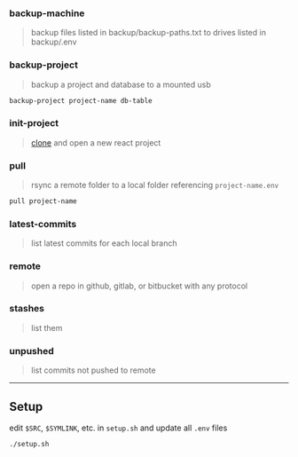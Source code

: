 ### backup-machine 
> backup files listed in backup/backup-paths.txt to drives listed in backup/.env

### backup-project 
> backup a project and database to a mounted usb
```bash 
backup-project project-name db-table
```

### init-project 
> [clone](https://github.com/crshmk/react-ts) and open a new react project 

### pull 
> rsync a remote folder to a local folder referencing `project-name.env`
```bash
pull project-name
```

### latest-commits 
> list latest commits for each local branch

### remote 
> open a repo in github, gitlab, or bitbucket with any protocol 

### stashes 
> list them 

### unpushed 
> list commits not pushed to remote

---

## Setup 

edit `$SRC`, `$SYMLINK`, etc. in `setup.sh` and update all `.env` files 
```bash
./setup.sh
```
